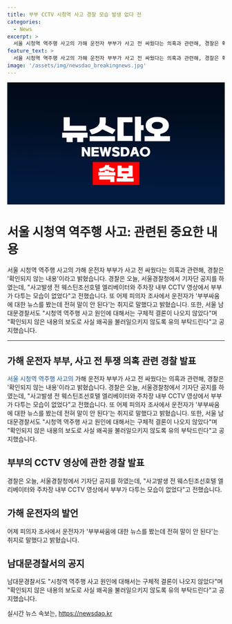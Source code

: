 ```yaml
---
title: 부부 CCTV 시청역 사고 경찰 모습 발생 없다 전
categories:
  - News
excerpt: >
  서울 시청역 역주행 사고의 가해 운전자 부부가 사고 전 싸웠다는 의혹과 관련해, 경찰은 확인되지 않는 내용이라고 밝혔습니다. 서울경찰청은 오늘 기자단 공지를 통해 사고 전 웨스틴조선호텔 CCTV 영상에서 부부가 다투는 모습이 없었다고 전했습니다. 또한 운전자가 부부싸움에 대한 뉴스를 보고 전혀 말이 안 된다는 취지로 말했다고 밝혔습니다. 경찰서는 시청역 역주행 사고 원인에 대해서는 구체적 결론이 나오지 않았다며 확인되지 않은 내용의 보도로 사실 왜곡을 불러일으키지 않도록 유의 부탁드린다고 공지했습니다.
feature_text: >
  서울 시청역 역주행 사고의 가해 운전자 부부가 사고 전 싸웠다는 의혹과 관련해, 경찰은 확인되지 않는 내용이라고 밝혔습니다. 서울경찰청은 오늘 기자단 공지를 통해 사고 전 웨스틴조선호텔 CCTV 영상에서 부부가 다투는 모습이 없었다고 전했습니다. 또한 운전자가 부부싸움에 대한 뉴스를 보고 전혀 말이 안 된다는 취지로 말했다고 밝혔습니다. 경찰서는 시청역 역주행 사고 원인에 대해서는 구체적 결론이 나오지 않았다며 확인되지 않은 내용의 보도로 사실 왜곡을 불러일으키지 않도록 유의 부탁드린다고 공지했습니다.
image: '/assets/img/newsdao_breakingnews.jpg'
---
```


<p><img src="/assets/img/newsdao_breakingnews.jpg" alt="bookingtag 속보" /></p>

<h1>서울 시청역 역주행 사고: 관련된 중요한 내용</h1>

<p data-ke-size="size16">서울 시청역 역주행 사고의 가해 운전자 부부가 사고 전 싸웠다는 의혹과 관련해, 경찰은 '확인되지 않는 내용'이라고 밝혔습니다. 경찰은 오늘, 서울경찰청에서 기자단 공지를 하였는데, "사고발생 전 웨스틴조선호텔 엘리베이터와 주차장 내부 CCTV 영상에서 부부가 다투는 모습이 없었다"고 전했습니다. 또 어제 피의자 조사에서 운전자가 '부부싸움에 대한 뉴스를 봤는데 전혀 말이 안 된다'는 취지로 말했다고 밝혔습니다. 또한, 서울 남대문경찰서도 "시청역 역주행 사고 원인에 대해서는 구체적 결론이 나오지 않았다"며 "확인되지 않은 내용의 보도로 사실 왜곡을 불러일으키지 않도록 유의 부탁드린다"고 공지했습니다.</p>

<hr>

<h2>가해 운전자 부부, 사고 전 투쟁 의혹 관련 경찰 발표</h2>

<p data-ke-size="size16"><span style="color: #1a5490;">서울 시청역 역주행 사고의</span> 가해 운전자 부부가 사고 전 싸웠다는 의혹과 관련해, 경찰은 '확인되지 않는 내용'이라고 밝혔습니다. 경찰은 오늘, 서울경찰청에서 기자단 공지를 하였는데, "사고발생 전 웨스틴조선호텔 엘리베이터와 주차장 내부 CCTV 영상에서 부부가 다투는 모습이 없었다"고 전했습니다. 또 어제 피의자 조사에서 운전자가 '부부싸움에 대한 뉴스를 봤는데 전혀 말이 안 된다'는 취지로 말했다고 밝혔습니다. 또한, 서울 남대문경찰서도 "시청역 역주행 사고 원인에 대해서는 구체적 결론이 나오지 않았다"며 "확인되지 않은 내용의 보도로 사실 왜곡을 불러일으키지 않도록 유의 부탁드린다"고 공지했습니다.</p>

<h2>부부의 CCTV 영상에 관한 경찰 발표</h2>

<p data-ke-size="size16">경찰은 오늘, 서울경찰청에서 기자단 공지를 하였는데, "사고발생 전 웨스틴조선호텔 엘리베이터와 주차장 내부 CCTV 영상에서 부부가 다투는 모습이 없었다"고 전했습니다.</p>

<h2>가해 운전자의 발언</h2>

<p data-ke-size="size16">어제 피의자 조사에서 운전자가 '부부싸움에 대한 뉴스를 봤는데 전혀 말이 안 된다'는 취지로 말했다고 밝혔습니다.</p>

<h2>남대문경찰서의 공지</h2>

<p data-ke-size="size16">남대문경찰서도 "시청역 역주행 사고 원인에 대해서는 구체적 결론이 나오지 않았다"며 "확인되지 않은 내용의 보도로 사실 왜곡을 불러일으키지 않도록 유의 부탁드린다"고 공지했습니다.</p>
실시간 뉴스 속보는, <a href="https://newsdao.kr" rel="dofollow">https://newsdao.kr</a>


